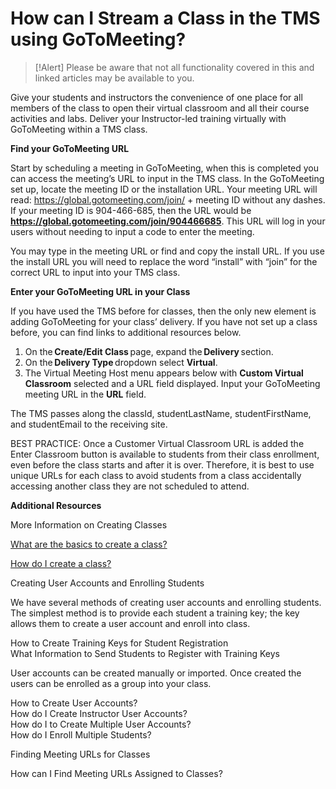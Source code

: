 # How can I Stream a Class in the TMS using GoToMeeting? 

> [!Alert] Please be aware that not all functionality covered in this and linked articles may be available to you.

Give your students and instructors the convenience of one place for all members of the class to open their virtual classroom and all their course activities and labs. Deliver your Instructor-led training virtually with GoToMeeting within a TMS class.  

**Find your GoToMeeting URL**

Start by scheduling a meeting in GoToMeeting, when this is completed you can access the meeting’s URL to input in the TMS class. In the GoToMeeting set up, locate the meeting ID or the installation URL. Your meeting URL will read: https://global.gotomeeting.com/join/ + meeting ID without any dashes. If your meeting ID is 904-466-685, then the URL would be **https://global.gotomeeting.com/join/904466685**. This URL will log in your users without needing to input a code to enter the meeting. 

You may type in the meeting URL or find and copy the install URL. If you use the install URL you will need to replace the word “install” with “join” for the correct URL to input into your TMS class. 

**Enter your GoToMeeting URL in your Class**

If you have used the TMS before for classes, then the only new element is adding GoToMeeting for your class’ delivery. If you have not set up a class before, you can find links to additional resources below. 
1. On the **Create/Edit Class** page, expand the **Delivery** section. 
1. On the **Delivery Type** dropdown select **Virtual**. 
1. The Virtual Meeting Host menu appears below with **Custom Virtual Classroom** selected and a URL field displayed. Input your GoToMeeting meeting URL in the **URL** field. 

The TMS passes along the classId, studentLastName, studentFirstName, and studentEmail to the receiving site. 

BEST PRACTICE: Once a Customer Virtual Classroom URL is added the Enter Classroom button is available to students from their class enrollment, even before the class starts and after it is over. Therefore, it is best to use unique URLs for each class to avoid students from a class accidentally accessing another class they are not scheduled to attend. 

**Additional Resources**

More Information on Creating Classes 

 [What are the basics to create a class?](https://docs.learnondemandsystems.com/tms/tms-administrators/classes/schedule/create-class-basic.md) 
 
 [How do I create a class?](https://docs.learnondemandsystems.com/tms/tms-administrators/classes/schedule/create-class.md) 

Creating User Accounts and Enrolling Students 

We have several methods of creating user accounts and enrolling students. The simplest method is to provide each student a training key; the key allows them to create a user account and enroll into class. 

How to Create Training Keys for Student Registration   
What Information to Send Students to Register with Training Keys  

User accounts can be created manually or imported. Once created the users can be enrolled as a group into your class. 

How to Create User Accounts?  
How do I Create Instructor User Accounts?  
How do I to Create Multiple User Accounts?  
How do I Enroll Multiple Students? 

Finding Meeting URLs for Classes 

How can I Find Meeting URLs Assigned to Classes?  
